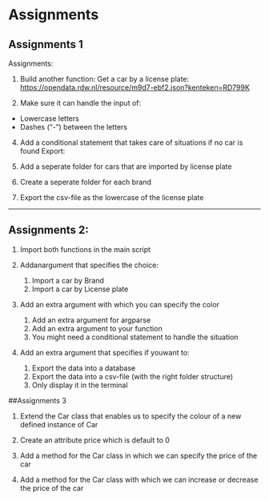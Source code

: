 # 



# Assignments


## Assignments 1

Assignments:

  1. Build another function: Get a car by a license plate:
         https://opendata.rdw.nl/resource/m9d7-ebf2.json?kenteken=RD799K
  
  2. Make sure it can handle the input of:
  - Lowercase letters
  - Dashes (“-”) between the letters
  
  4. Add a conditional statement that takes care of situations if no car is   found
  Export:
  
  5. Add a seperate folder for cars that are imported by license plate
 
  6. Create a seperate folder for each brand
  
  7. Export the csv-file as the lowercase of the license plate

---

## Assignments 2:

  1. Import both functions in the main script

  2. Addanargument that specifies the choice: 
       1. Import a car by Brand
       2. Import a car by License plate

  3. Add an extra argument with which you can specify the color 
       1. Add an extra argument for argparse
       2. Add an extra argument to your function
       3. You might need a conditional statement to handle the situation
  
  4. Add an extra argument that specifies if youwant to:

      1. Export the data into a database
      2. Export the data into a csv-file (with the right folder structure) 
      3. Only display it in the terminal


##Assignments 3

1. Extend the Car class that enables us to specify the colour of a new defined instance of Car

2. Create an attribute price which is default to 0

3. Add a method for the Car class in which we can specify the price of the car

4. Add a method for the Car class with which we can increase or decrease the price of the car
